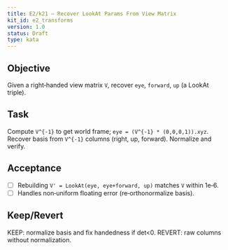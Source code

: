 ```yaml
---
title: E2/k21 — Recover LookAt Params From View Matrix
kit_id: e2_transforms
version: 1.0
status: Draft
type: kata
---
```

## Objective
Given a right‑handed view matrix `V`, recover `eye`, `forward`, `up` (a LookAt triple).
## Task
Compute `V^{-1}` to get world frame; `eye = (V^{-1} * (0,0,0,1)).xyz`. Recover basis from `V^{-1}` columns (right, up, forward). Normalize and verify.
## Acceptance
- [ ] Rebuilding `V' = LookAt(eye, eye+forward, up)` matches `V` within 1e‑6.
- [ ] Handles non‑uniform floating error (re‑orthonormalize basis).
## Keep/Revert
KEEP: normalize basis and fix handedness if det<0. REVERT: raw columns without normalization.